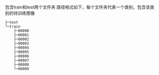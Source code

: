 包含train和test两个文件夹
路径格式如下，每个文件夹代表一个类别，包含该类别的待训练图像

    ├─test     
    └─train    
        ├─00000
        ├─00001
        ├─00002
        ├─00003
        ├─00004
        ├─00005
        ├─00006
        ├─00007
        ├─00008
        └─00009
